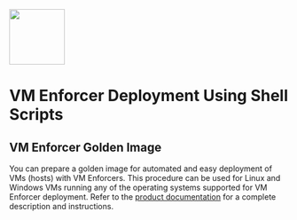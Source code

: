 <img src="https://avatars3.githubusercontent.com/u/12783832?s=200&v=4" height="100" width="100" />

# VM Enforcer Deployment Using Shell Scripts

## VM Enforcer Golden Image

You can prepare a golden image for automated and easy deployment of VMs (hosts) with VM Enforcers. This procedure can be used for Linux and Windows VMs running any of the operating systems supported for VM Enforcer deployment. Refer to the [product documentation](https://docs.aquasec.com/v6.0/docs/vm-enforcer-golden-image) for a complete description and instructions.

